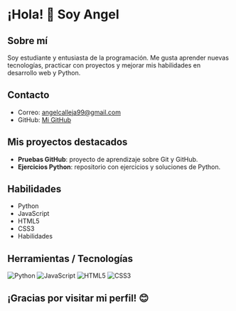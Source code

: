# ¡Hola! 👋 Soy Angel

## Sobre mí
Soy estudiante y entusiasta de la programación. Me gusta aprender nuevas tecnologías, practicar con proyectos y mejorar mis habilidades en desarrollo web y Python.

## Contacto
- Correo: angelcalleja99@gmail.com
- GitHub: [Mi GitHub](https://github.com/acalleja-ilerna)

## Mis proyectos destacados
- **Pruebas GitHub**: proyecto de aprendizaje sobre Git y GitHub.  
- **Ejercicios Python**: repositorio con ejercicios y soluciones de Python.

## Habilidades
- Python
- JavaScript
- HTML5
- CSS3
- Habilidades

## Herramientas / Tecnologías
![Python](https://img.shields.io/badge/-Python-3776AB?style=flat-square&logo=python&logoColor=white)
![JavaScript](https://img.shields.io/badge/-JavaScript-F7DF1E?style=flat-square&logo=javascript&logoColor=black)
![HTML5](https://img.shields.io/badge/-HTML5-E34F26?style=flat-square&logo=html5&logoColor=white)
![CSS3](https://img.shields.io/badge/-CSS3-1572B6?style=flat-square&logo=css3&logoColor=white)

## ¡Gracias por visitar mi perfil! 😊
